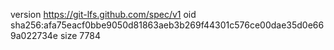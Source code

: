 version https://git-lfs.github.com/spec/v1
oid sha256:afa75eacf0bbe9050d81863aeb3b269f44301c576ce00dae35d0e669a022734e
size 7784
